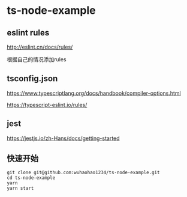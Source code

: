 # ts-node-example

## eslint rules

http://eslint.cn/docs/rules/

根据自己的情况添加rules

## tsconfig.json

https://www.typescriptlang.org/docs/handbook/compiler-options.html

https://typescript-eslint.io/rules/

## jest

https://jestjs.io/zh-Hans/docs/getting-started

## 快速开始

```shell
git clone git@github.com:wuhaohao1234/ts-node-example.git
cd ts-node-example
yarn
yarn start
```